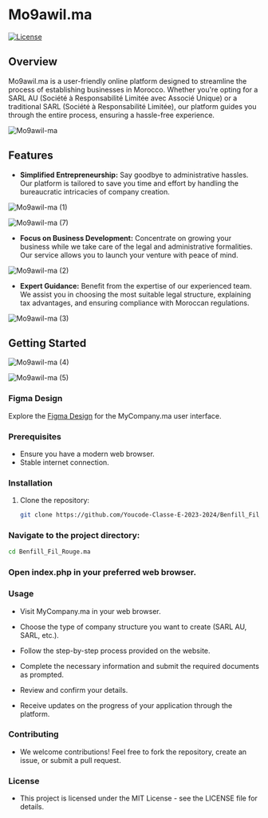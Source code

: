 # Mo9awil.ma

[![License](https://img.shields.io/badge/License-MIT-blue.svg)](LICENSE)

## Overview

Mo9awil.ma is a user-friendly online platform designed to streamline the process of establishing businesses in
Morocco. Whether you're opting for a SARL AU (Société à Responsabilité Limitée avec Associé Unique) or a traditional
SARL (Société à Responsabilité Limitée), our platform guides you through the entire process, ensuring a hassle-free
experience.


![Mo9awil-ma](https://github.com/Youcode-Classe-E-2023-2024/Benfill_Fil_Rouge/assets/109225791/9d897763-cedc-4457-a78b-14b17a95d695)


## Features

- **Simplified Entrepreneurship:** Say goodbye to administrative hassles. Our platform is tailored to save you time and
  effort by handling the bureaucratic intricacies of company creation.

  
![Mo9awil-ma (1)](https://github.com/Youcode-Classe-E-2023-2024/Benfill_Fil_Rouge/assets/109225791/16c49fb2-fb35-43d9-b70c-121ee0caac44)

  
![Mo9awil-ma (7)](https://github.com/Youcode-Classe-E-2023-2024/Benfill_Fil_Rouge/assets/109225791/da6f4168-5912-4cc9-a64c-13484d639a9d)
  

- **Focus on Business Development:** Concentrate on growing your business while we take care of the legal and
  administrative formalities. Our service allows you to launch your venture with peace of mind.
  
![Mo9awil-ma (2)](https://github.com/Youcode-Classe-E-2023-2024/Benfill_Fil_Rouge/assets/109225791/1a8121af-0fc5-4a5a-b90b-17b20bbe290f)

- **Expert Guidance:** Benefit from the expertise of our experienced team. We assist you in choosing the most suitable
  legal structure, explaining tax advantages, and ensuring compliance with Moroccan regulations.

![Mo9awil-ma (3)](https://github.com/Youcode-Classe-E-2023-2024/Benfill_Fil_Rouge/assets/109225791/d4615b2f-bbd5-437c-9965-64c0912e6888)

## Getting Started

![Mo9awil-ma (4)](https://github.com/Youcode-Classe-E-2023-2024/Benfill_Fil_Rouge/assets/109225791/4637081b-1765-4ace-bff7-32b2b99de052)

![Mo9awil-ma (5)](https://github.com/Youcode-Classe-E-2023-2024/Benfill_Fil_Rouge/assets/109225791/0f26b7df-f34d-4618-9bec-0662b2ddfdef)

### Figma Design

Explore the [Figma Design](https://www.figma.com/file/HJzWNfXtrc4AxAO2cBMLZJ/Untitled?type=design&node-id=0%3A1&mode=design&t=h2tgud7Tdg7Vpj6U-1) for the MyCompany.ma user interface.


### Prerequisites

- Ensure you have a modern web browser.
- Stable internet connection.

### Installation

1. Clone the repository:

   ```bash
   git clone https://github.com/Youcode-Classe-E-2023-2024/Benfill_Fil_Rouge.git
   ```

### Navigate to the project directory:

```bash
cd Benfill_Fil_Rouge.ma
```

### Open index.php in your preferred web browser.

### Usage

- Visit MyCompany.ma in your web browser.

- Choose the type of company structure you want to create (SARL AU, SARL, etc.).

- Follow the step-by-step process provided on the website.

- Complete the necessary information and submit the required documents as prompted.

- Review and confirm your details.

- Receive updates on the progress of your application through the platform.

### Contributing
- We welcome contributions! Feel free to fork the repository, create an issue, or submit a pull request.

### License 
- This project is licensed under the MIT License - see the LICENSE file for details.
